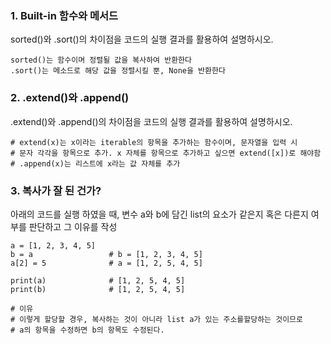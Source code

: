 ### 1. Built-in 함수와 메서드

sorted()와 .sort()의 차이점을 코드의 실행 결과를 활용하여 설명하시오.

```
sorted()는 함수이며 정렬될 값을 복사하여 반환한다
.sort()는 메소드로 해당 값을 정렬시킬 뿐, None을 반환한다
```





### 2. .extend()와 .append()

.extend()와 .append()의 차이점을 코드의 실행 결과를 활용하여 설명하시오.

```
# extend(x)는 x이라는 iterable의 항목을 추가하는 함수이며, 문자열을 입력 시 
# 문자 각각을 항목으로 추가. x 자체를 항목으로 추가하고 싶으면 extend([x])로 해야함
# .append(x)는 리스트에 x라는 값 자체를 추가
```



### 3. 복사가 잘 된 건가?

아래의 코드를 실행 하였을 때, 변수 a와 b에 담긴 list의 요소가 같은지 혹은 다른지 여부를 판단하고 그 이유를 작성

```
a = [1, 2, 3, 4, 5]
b = a                 # b = [1, 2, 3, 4, 5]
a[2] = 5              # a = [1, 2, 5, 4, 5]

print(a)              # [1, 2, 5, 4, 5]
print(b)              # [1, 2, 5, 4, 5]

# 이유
# 이렇게 할당할 경우, 복사하는 것이 아니라 list a가 있는 주소를할당하는 것이므로
# a의 항목을 수정하면 b의 항목도 수정된다.
```




